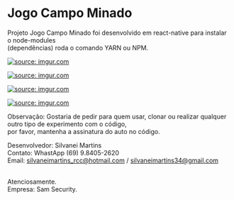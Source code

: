 # Jogo Campo Minado
Projeto Jogo Campo Minado foi desenvolvido em react-native para instalar o node-modules <br>
(dependências) roda o comando YARN ou NPM.
 
<a href="https://imgur.com/p7H4TNS"><img src="https://i.imgur.com/p7H4TNS.png" title="source: imgur.com" /></a>
 
<a href="https://imgur.com/HSQLqqH"><img src="https://i.imgur.com/HSQLqqH.png" title="source: imgur.com" /></a>
 
<a href="https://imgur.com/cxkxNXL"><img src="https://i.imgur.com/cxkxNXL.png" title="source: imgur.com" /></a>
 
<a href="https://imgur.com/Nhwumyu"><img src="https://i.imgur.com/Nhwumyu.png" title="source: imgur.com" /></a> <br>

Observação: Gostaria de pedir para quem usar, clonar ou realizar qualquer outro tipo de experimento com o código, <br>
            por favor, mantenha a assinatura do auto no código. <br>
            
Desenvolvedor: Silvanei Martins <br>
Contato: WhastApp (69) 9.8405-2620 <br>
Email: silvaneimartins_rcc@hotmail.com / silvaneimartins34@gmail.com <br><br>

Atenciosamente.<br>
Empresa: Sam Security.
 
 
 
 
